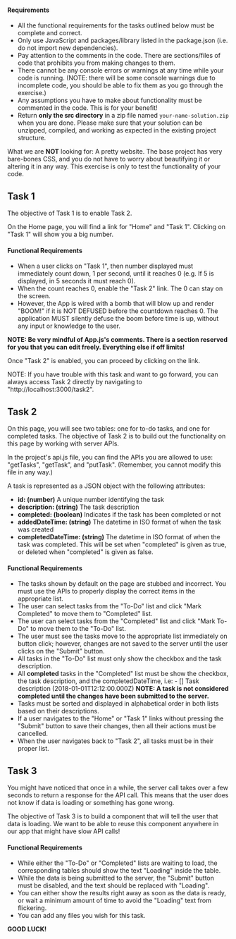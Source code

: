 #### Requirements
- All the functional requirements for the tasks outlined below must be complete and correct.
- Only use JavaScript and packages/library listed in the package.json (i.e. do not import new dependencies).
- Pay attention to the comments in the code. There are sections/files of code that prohibits you from making changes to them.
- There cannot be any console errors or warnings at any time while your code is running. (NOTE: there will be some console warnings due to incomplete code, you should be able to fix them as you go through the exercise.)
- Any assumptions you have to make about functionality must be commented in the code. This is for your benefit!
- Return **only the src directory** in a zip file named `your-name-solution.zip` when you are done. Please make sure that your solution can be unzipped, compiled, and working as expected in the existing project structure.


What we are **NOT** looking for:
A pretty website. The base project has very bare-bones CSS, and you do not have to worry about beautifying it or altering it in any way. This exercise is only to test the functionality of your code.

## Task 1

The objective of Task 1 is to enable Task 2.

On the Home page, you will find a link for "Home" and "Task 1". Clicking on "Task 1" will show you a big number.

#### Functional Requirements
- When a user clicks on "Task 1", then number displayed must immediately count down, 1 per second, until it reaches 0 (e.g. If 5 is displayed, in 5 seconds it must reach 0).
- When the count reaches 0, enable the "Task 2" link. The 0 can stay on the screen.
- However, the App is wired with a bomb that will blow up and render "BOOM!" if it is NOT DEFUSED before the countdown reaches 0. The application MUST silently defuse the boom before time is up, without any input or knowledge to the user.

**NOTE: Be very mindful of App.js's comments. There is a section reserved for you that you can edit freely. Everything else if off limits!**

Once "Task 2" is enabled, you can proceed by clicking on the link.

NOTE: If you have trouble with this task and want to go forward, you can always access Task 2 directly by navigating to "http://localhost:3000/task2".

## Task 2

On this page, you will see two tables: one for to-do tasks, and one for completed tasks. The objective of Task 2 is to build out the functionality on this page by working with server APIs.

In the project's api.js file, you can find the APIs you are allowed to use: "getTasks", "getTask", and "putTask". (Remember, you cannot modify this file in any way.)



A task is represented as a JSON object with the following attributes:
- **id: (number)** A unique number identifying the task
- **description: (string)** The task description
- **completed: (boolean)** Indicates if the task has been completed or not
- **addedDateTime: (string)** The datetime in ISO format of when the task was created
- **completedDateTime: (string)** The datetime in ISO format of when the task was completed. This will be set when "completed" is given as true, or deleted when "completed" is given as false.

#### Functional Requirements

- The tasks shown by default on the page are stubbed and incorrect. You must use the APIs to properly display the correct items in the appropriate list.
- The user can select tasks from the "To-Do" list and click "Mark Completed" to move them to "Completed" list.
- The user can select tasks from the "Completed" list and click "Mark To-Do" to move them to the "To-Do" list.
- The user must see the tasks move to the appropriate list immediately on button click; however, changes are not saved to the server until the user clicks on the "Submit" button.
- All tasks in the "To-Do" list must only show the checkbox and the task description.
- All **completed** tasks in the "Completed" list must be show the checkbox, the task description, and the completedDateTime, i.e: - [] Task description (2018-01-01T12:12:00.000Z) **NOTE: A task is not considered completed until the changes have been submitted to the server.**
- Tasks must be sorted and displayed in alphabetical order in both lists based on their descriptions.
- If a user navigates to the "Home" or "Task 1" links without pressing the "Submit" button to save their changes, then all their actions must be cancelled.
- When the user navigates back to "Task 2", all tasks must be in their proper list.






## Task 3
You might have noticed that once in a while, the server call takes over a few seconds to return a response for the API call. This means that the user does not know if data is loading or something has gone wrong.

The objective of Task 3 is to build a component that will tell the user that data is loading. We want to be able to reuse this component anywhere in our app that might have slow API calls!

#### Functional Requirements
- While either the "To-Do" or "Completed" lists are waiting to load, the corresponding tables should show the text "Loading" inside the table.
- While the data is being submitted to the server, the "Submit" button must be disabled, and the text should be replaced with "Loading".
- You can either show the results right away as soon as the data is ready, or wait a minimum amount of time to avoid the "Loading" text from flickering.
- You can add any files you wish for this task.

**GOOD LUCK!**

